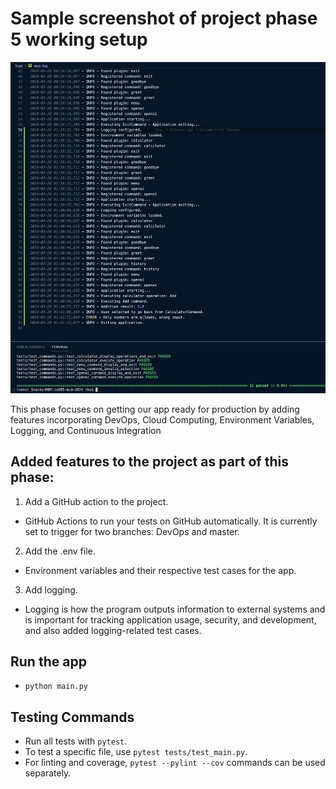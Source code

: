 # Sample screenshot of project phase 5 working setup
![alt text](../images/phase5.png)

This phase focuses on getting our app ready for production by adding features incorporating DevOps, Cloud Computing, Environment Variables, Logging, and Continuous Integration

## Added features to the project as part of this phase:
1. Add a GitHub action to the project.
- GitHub Actions to run your tests on GitHub automatically. It is currently set to trigger for two branches: DevOps and master. 
2. Add the .env file.
- Environment variables and their respective test cases for the app.
3. Add logging.
- Logging is how the program outputs information to external systems and is important for tracking application usage, security, and development, and also added logging-related test cases.

## Run the app
- `python main.py`

## Testing Commands

- Run all tests with `pytest`.
- To test a specific file, use `pytest tests/test_main.py`.
- For linting and coverage, `pytest --pylint --cov` commands can be used separately.

